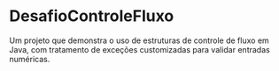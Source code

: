 # DesafioControleFluxo
Um projeto que demonstra o uso de estruturas de controle de fluxo em Java, com tratamento de exceções customizadas para validar entradas numéricas.

